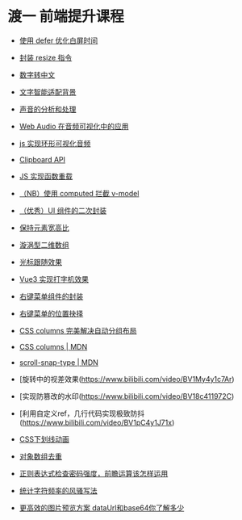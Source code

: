 # 渡一 前端提升课程

- [使用 defer 优化白屏时间](https://www.bilibili.com/video/BV1cH4y1Q7fe)
- [封装 resize 指令](https://www.bilibili.com/video/BV17N4y1Z7m7)
- [数字转中文](https://www.bilibili.com/video/BV16u41137ib)
- [文字智能适配背景](https://www.bilibili.com/video/BV1jj41187o9/?spm_id_from=333.880.my_history.page.click&vd_source=50442939bf93cd24f3538854e9ddeddd)
- [声音的分析和处理](https://www.bilibili.com/video/BV1y94y1b79m/?spm_id_from=333.1007.tianma.1-1-1.click&vd_source=50442939bf93cd24f3538854e9ddeddd)

- [Web Audio 在音频可视化中的应用](https://juejin.cn/post/6844903953130323976)
- [js 实现环形可视化音频](https://blog.csdn.net/weixin_43165220/article/details/103975207)

- [Clipboard API](https://www.bilibili.com/video/BV1Xh4y1z7Nt)

- [JS 实现函数重载](https://www.bilibili.com/video/BV1KN411b7x6)

- [（NB）使用 computed 拦截 v-model](https://www.bilibili.com/video/BV1up4y1F7Rz)

- [（优秀）UI 组件的二次封装](https://www.bilibili.com/video/BV1ZQ4y1W7Wc)

- [保持元素宽高比](https://www.bilibili.com/video/BV15m4y1g7cu)

- [漩涡型二维数组](https://www.bilibili.com/video/BV15w411Y7CC)

- [光标跟随效果](https://www.bilibili.com/video/BV1eu4y1x7eQ)
- [Vue3 实现打字机效果](https://juejin.cn/post/7294097362875760677)

- [右键菜单组件的封装](https://www.bilibili.com/video/BV1sw411C7FC)
- [右键菜单的位置抉择](https://www.bilibili.com/video/BV1f34y1u7Wd)

- [CSS columns 完美解决自动分组布局](https://mp.weixin.qq.com/s/zOkP2jN8DdYOBDthYI5hoA)
- [CSS columns | MDN](https://developer.mozilla.org/zh-CN/docs/Web/CSS/columns)
- [scroll-snap-type | MDN](https://developer.mozilla.org/zh-CN/docs/Web/CSS/scroll-snap-type)

- [旋转中的视差效果(https://www.bilibili.com/video/BV1My4y1c7Ar)
- [实现防篡改的水印(https://www.bilibili.com/video/BV18c411972C)
- [利用自定义ref，几行代码实现极致防抖(https://www.bilibili.com/video/BV1pC4y1J71x)

- [CSS下划线动画](https://www.bilibili.com/video/BV1Rb4y1g7bp)
- [对象数组去重](https://www.bilibili.com/video/BV1eC4y1n7JS)
- [正则表达式检查密码强度，前瞻运算该怎样运用](https://www.bilibili.com/video/BV1x94y1j7nU)
- [统计字符频率的风骚写法](https://www.bilibili.com/video/BV1pu4y1n7WN)
- [更高效的图片预览方案 dataUrl和base64你了解多少](https://www.bilibili.com/video/BV1qN411M7yA)
